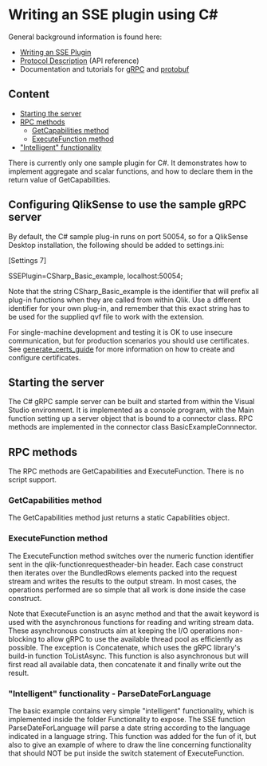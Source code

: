 # Writing an SSE plugin using C#

General background information is found here:

* [Writing an SSE Plugin](../../docs/writing_a_plugin.md)
* [Protocol Description](../../docs/SSE_Protocol.md) (API reference)
* Documentation and tutorials for [gRPC](http://www.grpc.io/docs/) and [protobuf](https://developers.google.com/protocol-buffers/docs/overview)

## Content
* [Starting the server](#starting-the-server)
* [RPC methods](#rpc-methods)
    * [GetCapabilities method](#getcapabilities-method)
    * [ExecuteFunction method](#executefunction-method)
* ["Intelligent" functionality](#intelligent-functionality)

There is currently only one sample plugin for C#.
It demonstrates how to implement aggregate and scalar functions, and how to declare them in the return value of GetCapabilities.

## Configuring QlikSense to use the sample gRPC server
By default, the C# sample plug-in runs on port 50054, so for a QlikSense Desktop installation, the following should be added to settings.ini:

[Settings 7] 

SSEPlugin=CSharp_Basic_example, localhost:50054;

Note that the string CSharp_Basic_example is the identifier that will prefix all plug-in functions when they are called from within Qlik.
Use a different identifier for your own plug-in, and remember that this exact string has to be used for the supplied qvf file to work with the extension.

For single-machine development and testing it is OK to use insecure communication, but for production scenarios you should use certificates. See [generate_certs_guide](../../generate_certs_guide/README.md) for more information on how to create and configure certificates.

## Starting the server

The C# gRPC sample server can be built and started from within the Visual Studio environment. It is implemented as a console program, with the Main function setting up a server object that is bound to a connector class.
RPC methods are implemented in the connector class BasicExampleConnnector.

## RPC methods
The RPC methods are GetCapabilities and ExecuteFunction. There is no script support.

### GetCapabilities method
The GetCapabilities method just returns a static Capabilities object.

### ExecuteFunction method
The ExecuteFunction method switches over the numeric function identifier sent in the qlik-functionrequestheader-bin header. Each case construct then iterates over the BundledRows elements packed into the request stream and writes the results to the output stream. In most cases, the operations performed are so simple that all work is done inside the case construct.

Note that ExecuteFunction is an async method and that the await keyword is used with the asynchronous functions for reading and writing stream data. These asynchronous constructs aim at keeping the I/O operations non-blocking to allow gRPC to use the available thread pool as efficiently as possible. 
The exception is Concatenate, which uses the gRPC library's build-in function ToListAsync. This function is also asynchronous but will first read all available data, then concatenate it and finally write out the result.

### "Intelligent" functionality - ParseDateForLanguage

The basic example contains very simple "intelligent" functionality, which is implemented inside the folder Functionality to expose. The SSE function ParseDateForLanguage will parse a date string according to the language indicated in a language string. This function was added for the fun of it, but also to give an example of where to draw the line concerning functionality that should NOT be put inside the switch statement of ExecuteFunction.
